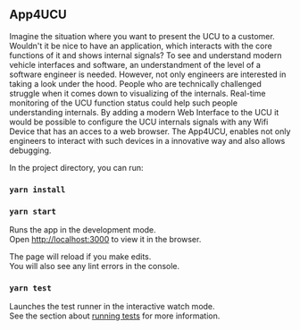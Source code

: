## App4UCU
Imagine the situation where you want to present the UCU to a customer. 
Wouldn't it be nice to have an application, which interacts with the core functions of it and shows internal signals?
To see and understand modern vehicle interfaces and software, an understandment of the level of a software engineer is needed.
However, not only engineers are interested in taking a look under the hood. People who are technically challenged struggle when it comes down to visualizing of the internals.
Real-time monitoring of the UCU function status could help such people understanding internals.
By adding a modern Web Interface to the UCU it would be possible to configure the UCU internals signals with any Wifi Device that has an acces to a web browser. 
The App4UCU, enables not only engineers to interact with such devices in a innovative way and also allows debugging.


In the project directory, you can run:
### `yarn install`
### `yarn start`

Runs the app in the development mode.<br />
Open [http://localhost:3000](http://localhost:3000) to view it in the browser.

The page will reload if you make edits.<br />
You will also see any lint errors in the console.

### `yarn test`

Launches the test runner in the interactive watch mode.<br />
See the section about [running tests](https://facebook.github.io/create-react-app/docs/running-tests) for more information.

